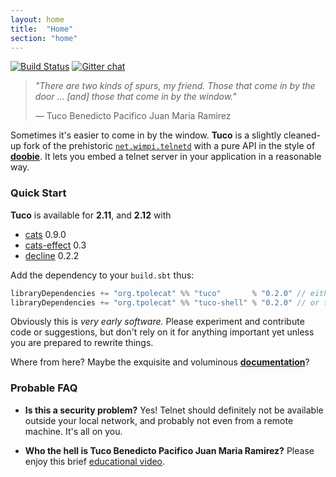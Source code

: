 ```yaml
---
layout: home
title:  "Home"
section: "home"
---
```


[![Build Status](https://travis-ci.org/tpolecat/tuco.svg?branch=master)](https://travis-ci.org/tpolecat/tuco)
[![Gitter chat](https://badges.gitter.im/tpolecat/tuco.png)](https://gitter.im/tpolecat/tuco)

> *"There are two kinds of spurs, my friend. Those that come in by the door … [and] those that come in by the window."*
>
> — Tuco Benedicto Pacifico Juan Maria Ramirez

Sometimes it's easier to come in by the window. **Tuco** is a slightly cleaned-up fork of the prehistoric [`net.wimpi.telnetd`](http://telnetd.sourceforge.net/) with a pure API in the style of [**doobie**](https://github.com/tpolecat/doobie). It lets you embed a telnet server in your application in a reasonable way.

### Quick Start

**Tuco** is available for **2.11**, and **2.12** with

- [cats](https://github.com/typelevel/cats) 0.9.0
- [cats-effect](https://github.com/typelevel/cats-effect) 0.3
- [decline](https://github.com/bkirwi/decline) 0.2.2

Add the dependency to your `build.sbt` thus:

```scala
libraryDependencies += "org.tpolecat" %% "tuco"       % "0.2.0" // either this one
libraryDependencies += "org.tpolecat" %% "tuco-shell" % "0.2.0" // or this one, which includes the shell API
```

Obviously this is *very early software.* Please experiment and contribute code or suggestions, but don't rely on it for anything important yet unless you are prepared to rewrite things.

Where from here? Maybe the exquisite and voluminous [**documentation**](/tuco/docs/)?

### Probable FAQ

- **Is this a security problem?** Yes! Telnet should definitely not be available outside your local network, and probably not even from a remote machine. It's all on you.

- **Who the hell is Tuco Benedicto Pacifico Juan Maria Ramirez?** Please enjoy this brief [educational video](https://www.youtube.com/watch?v=p9shpHAh8uc).
